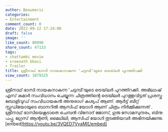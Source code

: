 ```yaml
---
author: Beaumaris
categories:
- Entertainment
comment_count: 0
date: 2022-09-12 17:24:00
draft: false
image: ''
like_count: 80990
share_count: 47133
tags:
- chattambi movie
- sreenath bhasi
- Trailer
title: ശ്രീനാഥ് ഭാസി നായകനാകുന്ന 'ചട്ടമ്പി'യുടെ ട്രെയ്‌ലർ പുറത്തിറക്കി
view_count: 1879325
---
```


ശ്രീനാഥ് ഭാസി നായകനാകുന്ന 'ചട്ടമ്പി'യുടെ ട്രെയ്‌ലർ പുറത്തിറക്കി. അഭിലാഷ് എസ് കുമാർ സംവിധാനം ചെയ്യുന്ന ചിത്രത്തിന്റെ ട്രെയിലർ പുറത്തുവിട്ടത് പ്രശസ്ത ബോളിവുഡ് സംവിധായകൻ അനുരാഗ് കശ്യപ് ആണ്. ആർട്ട് ബീറ്റ് സ്റ്റുഡിയോയുടെ ബാനറിൽ ആസിഫ് യോഗി ആണ് ചിത്രം നിർമ്മിക്കുന്നത് . ശ്രീനാഥ്‌ ഭാസിയെകൂടാതെ ചെമ്പൻ വിനോദ് ജോസ്, ഗുരു സോമസുന്ദരം, ബിനു പപ്പു, ഗ്രേസ്‌ ആന്റണി, മൈഥിലി, ആസിഫ് യോഗി തുടങ്ങിയവർ അഭിനയിക്കുന്നു. [embed]https://youtu.be/3VQED7VyaMI[/embed]